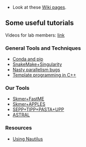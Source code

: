 * Look at these [Wiki pages](../../wiki).

## Some useful **tutorials**

Videos for lab members: [link](https://drive.google.com/drive/folders/1QwkVr4CgW27Ej-ASES_i_Cuxq4u9ubS3)

### General Tools and Techniques
* [Conda and pip](https://github.com/balabanmetin/pip-conda-tutorial-diameter)
* [SnakeMake+Singularity](https://github.com/balabanmetin/snakemake-tutorial/)
* [Nasty parallelism bugs](https://github.com/chaoszhang/Threading-demo/blob/main/main.cpp)
* [Template programming in C++](https://bo1929.github.io/documents/Template_Programming_in_Cpp_-_27_November_2023.html)

### Our Tools
* [Skmer+FastME](https://github.com/smirarab/tutorials/blob/master/Skmer%2BFastME-phylogeny-tutorial.md)
* [Skmer+APPLES](https://github.com/smirarab/tutorials/blob/master/Skmer-APPLES-tutorial.md)
* [SEPP+TIPP+PASTA+UPP](https://github.com/smirarab/tutorials/blob/master/sepp-tipp-upp-pasta-short.md)
* [ASTRAL](https://github.com/smirarab/ASTRAL/blob/master/astral-tutorial.md)

### Resources
* [Using Nautilus](https://github.com/yueyujiang/Nautilus_tutorial)

